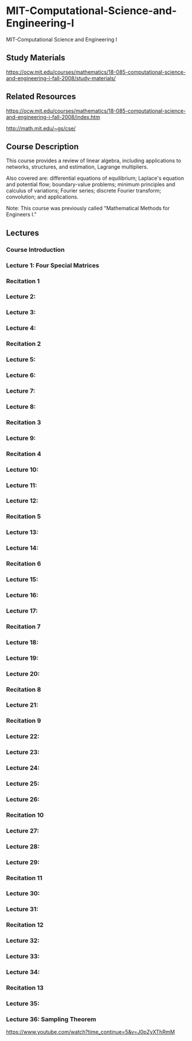 # MIT-Computational-Science-and-Engineering-I
MIT-Computational Science and Engineering I


## Study Materials

https://ocw.mit.edu/courses/mathematics/18-085-computational-science-and-engineering-i-fall-2008/study-materials/


## Related Resources
https://ocw.mit.edu/courses/mathematics/18-085-computational-science-and-engineering-i-fall-2008/index.htm



http://math.mit.edu/~gs/cse/


## Course Description
This course provides a review of linear algebra, including applications to networks, structures, and estimation, Lagrange multipliers. 

Also covered are: differential equations of equilibrium; Laplace's equation and potential flow; boundary-value problems; minimum principles and calculus of variations; Fourier series; discrete Fourier transform; convolution; and applications.

Note: This course was previously called "Mathematical Methods for Engineers I."

## Lectures

### Course Introduction



### Lecture 1: Four Special Matrices

### Recitation 1


### Lecture 2:

### Lecture 3:

### Lecture 4:

### Recitation 2

### Lecture 5:

### Lecture 6:

### Lecture 7:


### Lecture 8:

### Recitation 3

### Lecture 9:

### Recitation 4

### Lecture 10:

### Lecture 11:

### Lecture 12:

### Recitation 5

### Lecture 13:

### Lecture 14:

### Recitation 6

### Lecture 15:

### Lecture 16:

### Lecture 17:

### Recitation 7

### Lecture 18:

### Lecture 19:

### Lecture 20:

### Recitation 8

### Lecture 21:

### Recitation 9

### Lecture 22:

### Lecture 23:

### Lecture 24:

### Lecture 25:

### Lecture 26:

### Recitation 10

### Lecture 27:

### Lecture 28:

### Lecture 29:

### Recitation 11

### Lecture 30:

### Lecture 31:

### Recitation 12

### Lecture 32:

### Lecture 33:

### Lecture 34:

### Recitation 13

### Lecture 35:

### Lecture 36: Sampling Theorem

https://www.youtube.com/watch?time_continue=5&v=J0pZyXThRmM





